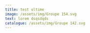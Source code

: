 ```yaml
---
title: test ultime
image: /assets/img/Groupe 154.svg
text: l﻿orem dsqsdqds
catalogue: /assets/img/Groupe 142.svg
---
```

